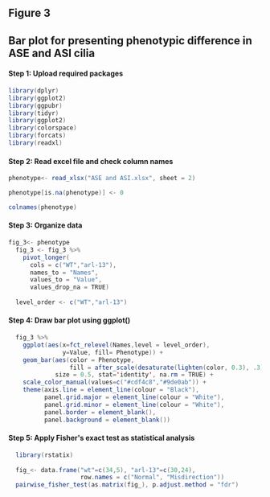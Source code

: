 ## Figure 3

##  Bar plot for presenting phenotypic difference in ASE and ASI cilia 


#### Step 1: Upload required packages

``` Java  
library(dplyr)
library(ggplot2)
library(ggpubr)
library(tidyr)
library(ggplot2)
library(colorspace)
library(forcats)
library(readxl)
```

#### Step 2: Read excel file and check column names

``` Java 
phenotype<- read_xlsx("ASE and ASI.xlsx", sheet = 2)

phenotype[is.na(phenotype)] <- 0  

colnames(phenotype)
```

#### Step 3: Organize data

``` Java 
fig_3<- phenotype
  fig_3 <- fig_3 %>%
    pivot_longer(
      cols = c("WT","arl-13"),
      names_to = "Names",
      values_to = "Value",
      values_drop_na = TRUE)
  
  level_order <- c("WT","arl-13")
```  

#### Step 4: Draw bar plot using ggplot()

``` Java 
  fig_3 %>%
    ggplot(aes(x=fct_relevel(Names,level = level_order),
               y=Value, fill= Phenotype)) +
    geom_bar(aes(color = Phenotype,
                 fill = after_scale(desaturate(lighten(color, 0.3), .3))),
             size = 0.5, stat='identity', na.rm = TRUE) +
    scale_color_manual(values=c("#cdf4c8","#9de0ab")) +
    theme(axis.line = element_line(colour = "Black"),
          panel.grid.major = element_line(colour = "White"),
          panel.grid.minor = element_line(colour = "White"),
          panel.border = element_blank(),
          panel.background = element_blank())
```

#### Step 5: Apply Fisher's exact test as statistical analysis

``` Java 
  library(rstatix)
  
  fig_<- data.frame("wt"=c(34,5), "arl-13"=c(30,24),
                    row.names = c("Normal", "Misdirection"))
  pairwise_fisher_test(as.matrix(fig_), p.adjust.method = "fdr")
```
